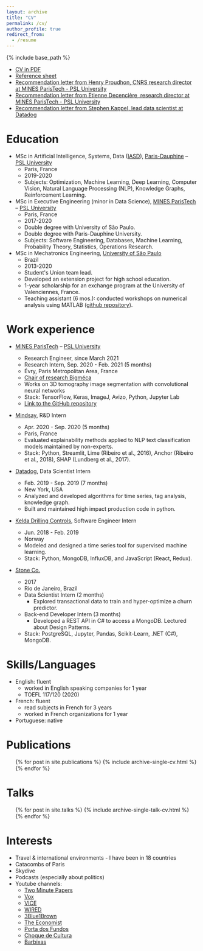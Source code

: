 ```yaml
---
layout: archive
title: "CV"
permalink: /cv/
author_profile: true
redirect_from:
  - /resume
---
```


{% include base_path %}


* [CV in PDF](https://joaopcbertoldo.github.io/files/cv.en.pdf)
* [Reference sheet](https://joaopcbertoldo.github.io/files/reference-sheet.en.pdf)
* [Recommendation letter from Henry Proudhon, CNRS research director at MINES ParisTech - PSL University](https://joaopcbertoldo.github.io/files/recommendation_letter.2021-01.HP.pdf)
* [Recommendation letter from Etienne Decencière, research director at MINES ParisTech - PSL University](https://joaopcbertoldo.github.io/files/recommendation_letter.2020-01.ED.pdf)
* [Recommendation letter from Stephen Kappel, lead data scientist at Datadog](https://joaopcbertoldo.github.io/files/recommendation_letter.2019-09.SK.pdf)

Education
======
* MSc in Artificial Intelligence, Systems, Data ([IASD](https://www.lamsade.dauphine.fr/wp/iasd/en/)), [Paris-Dauphine](https://dauphine.psl.eu/en/) – [PSL University](https://psl.eu/en)
  * Paris, France
  * 2019-2020
  * Subjects: Optimization, Machine Learning, Deep Learning, Computer Vision, Natural Language Processing (NLP), Knowledge Graphs, Reinforcement Learning.
* MSc in Executive Engineering (minor in Data Science), [MINES ParisTech](http://mines-paristech.fr/) – [PSL University](https://psl.eu/en)
  * Paris, France
  * 2017-2020
  * Double degree with University of São Paulo.
  * Double degree with Paris-Dauphine University.
  * Subjects: Software Engineering, Databases, Machine Learning, Probability Theory, Statistics, Operations Research.
* MSc in Mechatronics Engineering, [University of São Paulo](https://www5.usp.br/)
  * Brazil
  * 2013-2020
  * Student's Union team lead. 
  * Developed an extension project for high school education.
  * 1-year scholarship for an exchange program at the University of Valenciennes, France.
  * Teaching assistant (6 mos.): conducted workshops on numerical analysis using MATLAB ([github repository](https://github.com/joaopcbertoldo/NumericalAnalysisWorkshops)).

Work experience
======

* [MINES ParisTech](http://mines-paristech.fr/) – [PSL University](https://psl.eu/en)
  * Research Engineer, since March 2021
  * Research Intern, Sep. 2020 - Feb. 2021 (5 months)
  * Évry, Paris Metropolitan Area, France
  * [Chair of research Bigméca](https://bigmeca.minesparis.psl.eu/)
  * Works on 3D tomography image segmentation with convolutional neural networks
  * Stack: TensorFlow, Keras, ImageJ, Avizo, Python, Jupyter Lab
  * [Link to the GitHub repository](https://github.com/joaopcbertoldo/tomo2seg)

* [Mindsay](https://www.mindsay.com/), R&D Intern
  * Apr. 2020 - Sep. 2020 (5 months)
  * Paris, France
  * Evaluated explainability methods applied to NLP text classification models maintained by non-experts.
  * Stack: Python, Streamlit, Lime (Ribeiro et al., 2016), Anchor (Ribeiro et al., 2018), SHAP (Lundberg et al., 2017).

* [Datadog](https://www.datadoghq.com/), Data Scientist Intern
  * Feb. 2019 - Sep. 2019 (7 months)
  * New York, USA
  * Analyzed and developed algorithms for time series, tag analysis, knowledge graph.
  * Built and maintained high impact production code in python.

* [Kelda Drilling Controls](https://www.kelda.no/), Software Engineer Intern
  * Jun. 2018 - Feb. 2019
  * Norway
  * Modeled and designed a time series tool for supervised machine learning.
  * Stack: Python, MongoDB, InfluxDB, and JavaScript (React, Redux).

* [Stone Co.](https://www.stone.co/) 
  * 2017
  * Rio de Janeiro, Brazil
  * Data Scientist Intern (2 months)
    * Explored transactional data to train and hyper-optimize a churn   predictor.
  * Back-end Developer Intern (3 months)
    * Developed a REST API in C# to access a MongoDB. Lectured about Design Patterns.
  * Stack: PostgreSQL, Jupyter, Pandas, Scikit-Learn, .NET (C#), MongoDB.

  
Skills/Languages
======
* English: fluent
  * worked in English speaking companies for 1 year
  * TOEFL 117/120 (2020)
* French: fluent
  * read subjects in French for 3 years
  * worked in French organizations for 1 year
* Portuguese: native

Publications
======
  <ul>{% for post in site.publications %}
    {% include archive-single-cv.html %}
  {% endfor %}</ul>
  
Talks
======
  <ul>{% for post in site.talks %}
    {% include archive-single-talk-cv.html %}
  {% endfor %}</ul>
  
Interests
======
* Travel & international environments - I have been in 18 countries
* Catacombs of Paris 
* Skydive
* Podcasts (especially about politics)
* Youtube channels: 
  * [Two Minute Papers](https://www.youtube.com/channel/UCbfYPyITQ-7l4upoX8nvctg)
  * [Vox](https://www.youtube.com/channel/UCLXo7UDZvByw2ixzpQCufnA)
  * [VICE](https://www.youtube.com/channel/UCZaT_X_mc0BI-djXOlfhqWQ)
  * [WIRED](https://www.youtube.com/channel/UCftwRNsjfRo08xYE31tkiyw)
  * [3Blue1Brown](https://www.youtube.com/channel/UCYO_jab_esuFRV4b17AJtAw)
  * [The Economist](https://www.youtube.com/channel/UC0p5jTq6Xx_DosDFxVXnWaQ)
  * [Porta dos Fundos](https://www.youtube.com/channel/UCEWHPFNilsT0IfQfutVzsag)
  * [Choque de Cultura](https://www.youtube.com/watch?v=4u1w1UnqI0Y&list=PLA2Gd9vTv5MWbT1N-RVoTO7MHkfjKkYVV&ab_channel=TVQuase)
  * [Barbixas](https://www.youtube.com/channel/UCZbgt7KIEF_755Xm14JpkCQ)
